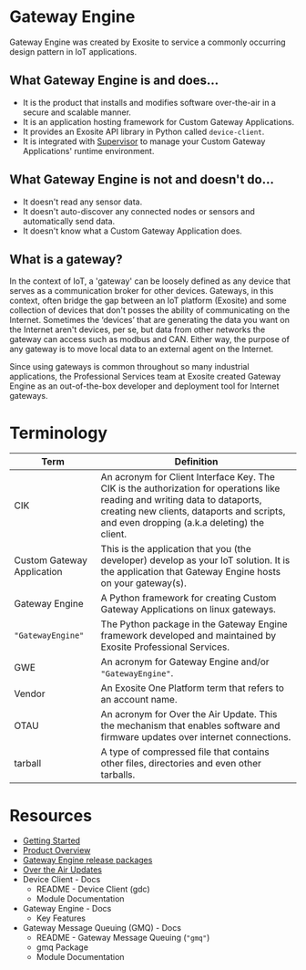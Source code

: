# Gateway Engine

Gateway Engine was created by Exosite to service a commonly occurring
design pattern in IoT applications.

## What Gateway Engine is and does...

* It is the product that installs and modifies software over-the-air
    in a secure and scalable manner.
* It is an application hosting framework for Custom
    Gateway Applications.
* It provides an Exosite API library in Python called `device-client`.
* It is integrated with [Supervisor](http://supervisord.org) to manage
    your Custom Gateway Applications' runtime environment.

## What Gateway Engine is **not** and **doesn't** do...

* It doesn't read any sensor data.
* It doesn't auto-discover any connected nodes or sensors and
    automatically send data.
* It doesn't know what a Custom Gateway Application does.

## What is a gateway?

In the context of IoT, a 'gateway' can be loosely defined as any device
that serves as a communication broker for other devices. Gateways, in
this context, often bridge the gap between an IoT platform (Exosite) and
some collection of devices that don't posses the ability of
communicating on the Internet. Sometimes the ‘devices’ that are
generating the data you want on the Internet aren't devices, per se, but
data from other networks the gateway can access such as modbus and CAN.
Either way, the purpose of any gateway is to move local data to an
external agent on the Internet.

Since using gateways is common throughout so many industrial
applications, the Professional Services team at Exosite created Gateway
Engine as an out-of-the-box developer and deployment tool for Internet
gateways.

# Terminology


| Term          | Definition    |
| ------------- | ------------- |
| CIK           | An acronym for Client Interface Key. The CIK is the authorization for operations like reading and writing data to dataports, creating new clients, dataports and scripts, and even dropping (a.k.a deleting) the client.  |
| Custom Gateway Application  | This is the application that you (the developer) develop as your IoT solution. It is the application that Gateway Engine hosts on your gateway(s).  |
| Gateway Engine | A Python framework for creating Custom Gateway Applications on linux gateways. |
| `"GatewayEngine"` | The Python package in the Gateway Engine framework developed and maintained by Exosite Professional Services.|
| GWE | An acronym for Gateway Engine and/or `"GatewayEngine"`. |
| Vendor | An Exosite One Platform term that refers to an account name. |
| OTAU | An acronym for Over the Air Update. This the mechanism that enables software and firmware updates over internet connections. |
| tarball | A type of compressed file that contains other files, directories and even other tarballs.|

# Resources

* [Getting Started](/gwe/getting_started/)
* [Product Overview](/gwe/product_overview/) 
* [Gateway Engine release packages](/gwe/release_packages/)
* [Over the Air Updates](http://docs.exosite.com/gwe/release_packages/)
* Device Client - Docs
  * README - Device Client (gdc)
  * Module Documentation
* Gateway Engine - Docs
  * Key Features
* Gateway Message Queuing (GMQ) - Docs
  * README - Gateway Message Queuing (`"gmq"`)
  * gmq Package
  * Module Documentation
  

